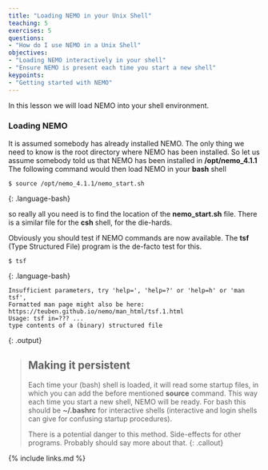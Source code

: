 ```yaml
---
title: "Loading NEMO in your Unix Shell"
teaching: 5
exercises: 5
questions:
- "How do I use NEMO in a Unix Shell"
objectives:
- "Loading NEMO interactively in your shell"
- "Ensure NEMO is present each time you start a new shell"
keypoints:
- "Getting started with NEMO"
---
```


In this lesson we will load NEMO into your shell environment.

### Loading NEMO

It is assumed somebody
has already installed NEMO. The only thing we need to know is the root directory where
NEMO has been installed.
So let us assume somebody told us that NEMO has been installed in
**/opt/nemo_4.1.1**  The following command would then load NEMO in your **bash** shell

~~~
$ source /opt/nemo_4.1.1/nemo_start.sh
~~~
{: .language-bash}

so really all you need is to find the location of the
**nemo_start.sh** file.  There is a similar file for the **csh**
shell, for the die-hards.

Obviously you should test if NEMO commands are now available. The **tsf** (Type Structured File) program
is the de-facto test for this.

~~~
$ tsf
~~~
{: .language-bash}


~~~
Insufficient parameters, try 'help=', 'help=?' or 'help=h' or 'man tsf',
Formatted man page might also be here: https://teuben.github.io/nemo/man_html/tsf.1.html
Usage: tsf in=??? ...
type contents of a (binary) structured file
~~~
{: .output}



> ## Making it persistent
>
> Each time your (bash) shell is loaded, it will read some startup files, in which
> you can add the before mentioned **source** command. This way each time
> you start a new shell, NEMO will be ready. For bash this should be **~/.bashrc**
> for interactive shells (interactive and login shells can give for confusing
> startup procedures).
>
> There is a potential danger to this method. Side-effects for other programs.
> Probably should say more about that.
{: .callout}




{% include links.md %}


